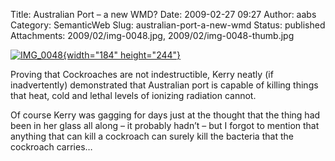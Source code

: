 Title: Australian Port – a new WMD?
Date: 2009-02-27 09:27
Author: aabs
Category: SemanticWeb
Slug: australian-port-a-new-wmd
Status: published
Attachments: 2009/02/img-0048.jpg, 2009/02/img-0048-thumb.jpg

[![IMG\_0048]({static}2009/02/img-0048-thumb.jpg "IMG_0048"){width="184" height="244"}]({static}2009/02/img-0048.jpg)

Proving that Cockroaches are not indestructible, Kerry neatly (if inadvertently) demonstrated that Australian port is capable of killing things that heat, cold and lethal levels of ionizing radiation cannot.

Of course Kerry was gagging for days just at the thought that the thing had been in her glass all along – it probably hadn’t – but I forgot to mention that anything that can kill a cockroach can surely kill the bacteria that the cockroach carries…
